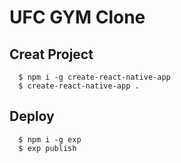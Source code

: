 # UFC GYM Clone


## Creat Project
```
  $ npm i -g create-react-native-app
  $ create-react-native-app .
```

## Deploy
```
  $ npm i -g exp
  $ exp publish
```
